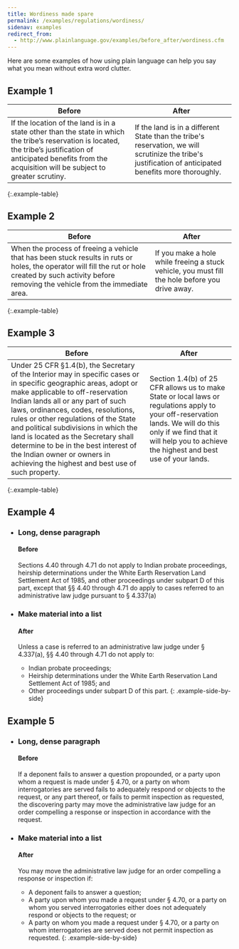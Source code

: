 ```yaml
---
title: Wordiness made spare
permalink: /examples/regulations/wordiness/
sidenav: examples
redirect_from:
  - http://www.plainlanguage.gov/examples/before_after/wordiness.cfm
---
```


Here are some examples of how using plain language can help you say what you mean without extra word clutter.

## Example 1

Before | After
--- | ---
If the location of the land is in a state other than the state in which the tribe’s reservation is located, the tribe’s justification of anticipated benefits from the acquisition will be subject to greater scrutiny. | If the land is in a different State than the tribe's reservation, we will scrutinize the tribe's justification of anticipated benefits more thoroughly.
{:.example-table}

## Example 2

Before | After
--- | ---
When the process of freeing a vehicle that has been stuck results in ruts or holes, the operator will fill the rut or hole created by such activity before removing the vehicle from the immediate area. | If you make a hole while freeing a stuck vehicle, you must fill the hole before you drive away.
{:.example-table}

## Example 3

Before | After
--- | ---
Under 25 CFR §1.4(b), the Secretary of the Interior may in specific cases or in specific geographic areas, adopt or make applicable to off-reservation Indian lands all or any part of such laws, ordinances, codes, resolutions, rules or other regulations of the State and political subdivisions in which the land is located as the Secretary shall determine to be in the best interest of the Indian owner or owners in achieving the highest and best use of such property. | Section 1.4(b) of 25 CFR allows us to make State or local laws or regulations apply to your off-reservation lands. We will do this only if we find that it will help you to achieve the highest and best use of your lands.
{:.example-table}

## Example 4

* ### Long, dense paragraph
  #### Before

  Sections 4.40 through 4.71 do not apply to Indian probate proceedings, heirship determinations under the White Earth Reservation Land Settlement Act of 1985, and other proceedings under subpart D of this part, except that §§ 4.40 through 4.71 do apply to cases referred to an administrative law judge pursuant to § 4.337(a)

* ### Make material into a list
  #### After

  Unless a case is referred to an administrative law judge under § 4.337(a), §§ 4.40 through 4.71 do not apply to:

  - Indian probate proceedings;
  - Heirship determinations under the White Earth Reservation Land Settlement Act of 1985; and
  - Other proceedings under subpart D of this part.
{: .example-side-by-side}

## Example 5

* ### Long, dense paragraph
  #### Before

  If a deponent fails to answer a question propounded, or a party upon whom a request is made under § 4.70, or a party on whom interrogatories are served fails to adequately respond or objects to the request, or any part thereof, or fails to permit inspection as requested, the discovering party may move the administrative law judge for an order compelling a response or inspection in accordance with the request.

* ### Make material into a list
  #### After

  You may move the administrative law judge for an order compelling a response or inspection if:

  - A deponent fails to answer a question;
  - A party upon whom you made a request under § 4.70, or a party on whom you served interrogatories either does not adequately respond or objects to the request; or
  - A party on whom you made a request under § 4.70, or a party on whom interrogatories are served does not permit inspection as requested.
{: .example-side-by-side}
